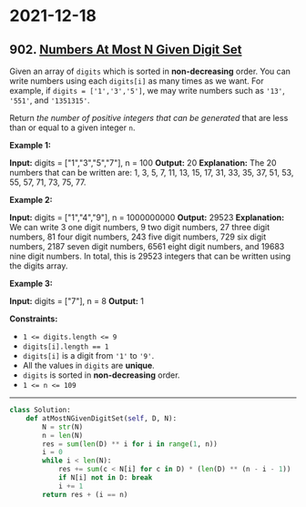 # 2021-12-18

## 902. [Numbers At Most N Given Digit Set](https://leetcode.com/problems/numbers-at-most-n-given-digit-set/)

Given an array of `digits` which is sorted in **non-decreasing** order. You can write numbers using each `digits[i]` as many times as we want. For example, if `digits = ['1','3','5']`, we may write numbers such as `'13'`, `'551'`, and `'1351315'`.

Return _the number of positive integers that can be generated_ that are less than or equal to a given integer `n`.

**Example 1:**

**Input:** digits = \["1","3","5","7"\], n = 100
**Output:** 20
**Explanation:**
The 20 numbers that can be written are:
1, 3, 5, 7, 11, 13, 15, 17, 31, 33, 35, 37, 51, 53, 55, 57, 71, 73, 75, 77.

**Example 2:**

**Input:** digits = \["1","4","9"\], n = 1000000000
**Output:** 29523
**Explanation:**
We can write 3 one digit numbers, 9 two digit numbers, 27 three digit numbers,
81 four digit numbers, 243 five digit numbers, 729 six digit numbers,
2187 seven digit numbers, 6561 eight digit numbers, and 19683 nine digit numbers.
In total, this is 29523 integers that can be written using the digits array.

**Example 3:**

**Input:** digits = \["7"\], n = 8
**Output:** 1

**Constraints:**

- `1 <= digits.length <= 9`
- `digits[i].length == 1`
- `digits[i]` is a digit from `'1'` to `'9'`.
- All the values in `digits` are **unique**.
- `digits` is sorted in **non-decreasing** order.
- `1 <= n <= 109`

---

```py
class Solution:
    def atMostNGivenDigitSet(self, D, N):
        N = str(N)
        n = len(N)
        res = sum(len(D) ** i for i in range(1, n))
        i = 0
        while i < len(N):
            res += sum(c < N[i] for c in D) * (len(D) ** (n - i - 1))
            if N[i] not in D: break
            i += 1
        return res + (i == n)
```
